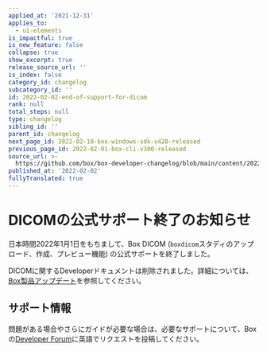 ```yaml
---
applied_at: '2021-12-31'
applies_to:
  - ui-elements
is_impactful: true
is_new_feature: false
collapse: true
show_excerpt: true
release_source_url: ''
is_index: false
category_id: changelog
subcategory_id: ''
id: 2022-02-02-end-of-support-for-dicom
rank: null
total_steps: null
type: changelog
sibling_id: ''
parent_id: changelog
next_page_id: 2022-02-10-box-windows-sdk-v420-released
previous_page_id: 2022-02-01-box-cli-v300-released
source_url: >-
  https://github.com/box/box-developer-changelog/blob/main/content/2022/02-02-end-of-support-for-dicom.md
published_at: '2022-02-02'
fullyTranslated: true
---
```

# DICOMの公式サポート終了のお知らせ

日本時間2022年1月1日をもちまして、Box DICOM (`boxdicom`スタディのアップロード、作成、プレビュー機能) の公式サポートを終了しました。

<!-- more -->

DICOMに関するDeveloperドキュメントは削除されました。詳細については、[Box製品アップデート][2]を参照してください。

## サポート情報

問題がある場合やさらにガイドが必要な場合は、必要なサポートについて、Boxの[Developer Forum][1]に英語でリクエストを投稿してください。

[1]: https://support.box.com/hc/en-us/community/topics/360001932973-Platform-and-Developer-Forum

[2]: https://support.box.com/hc/en-us/articles/1500005724681-Box-DICOM-EOL-on-December-31-2021
